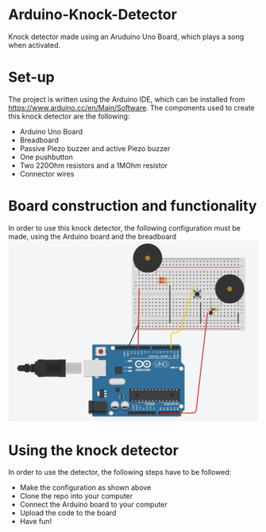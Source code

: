 # Arduino-Knock-Detector
Knock detector made using an Aruduino Uno Board, which plays a song when activated.

# Set-up
The project is written using the Arduino IDE, which can be installed from https://www.arduino.cc/en/Main/Software.
The components used to create this knock detector are the following:
  + Arduino Uno Board
  + Breadboard
  + Passive Piezo buzzer and active Piezo buzzer
  + One pushbutton
  + Two 220Ohm resistors and a 1MOhm resistor
  + Connector wires
# Board construction and functionality
In order to use this knock detector, the following configuration must be made, using the Arduino board and the breadboard
![Tinkercad Simulation](images/tinkercad_sim.png "Tinkercad simulation")

# Using the knock detector
In order to use the detector, the following steps have to be followed:
  + Make the configuration as shown above
  + Clone the repo into your computer
  + Connect the Arduino board to your computer
  + Upload the code to the board
  + Have fun!
